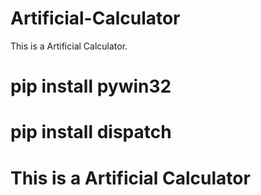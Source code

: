 # Artificial-Calculator
This is a Artificial Calculator.
<h1>pip install pywin32<h1/>
<h1>pip install dispatch<h1/>


<h1>This is a Artificial Calculator<h1/>
